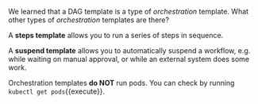 We learned that a DAG template is a type of *orchestration* template. What other types of *orchestration* templates are there?

A **steps template** allows you to run a series of steps in sequence.

A **suspend template** allows you to automatically suspend a workflow, e.g. while waiting on manual approval, or while
an external system does some work.

Orchestration templates **do NOT** run pods. You can check by running `kubectl get pods`{{execute}}.
